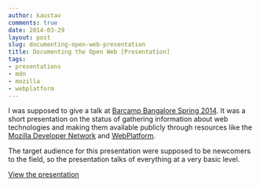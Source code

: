 ```yaml
---
author: kaustav
comments: true
date: 2014-03-29
layout: post
slug: documenting-open-web-presentation
title: Documenting the Open Web [Presentation]
tags:
- presentations
- mdn
- mozilla
- webplatform
---
```


I was supposed to give a talk at [Barcamp Bangalore Spring 2014](http://barcampbangalore.org/bcb/). It was a short presentation on the status of gathering information about web technologies and making them available publicly through resources like the [Mozilla Developer Network](https://developer.mozilla.org) and [WebPlatform](http://webplatform.org).

The target audience for this presentation were supposed to be newcomers to the field, so the presentation talks of everything at a very basic level.

<a href="https://slides.com/kaustavdm/documenting-the-open-web/" target="_blank" class="button">View the presentation</a>
